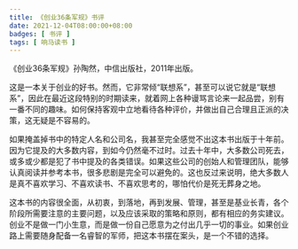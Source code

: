 ```yaml
---
title: 《创业36条军规》书评
date: 2021-12-04T08:00:00+08:00
badges: [ 书评 ]
tags: [ 响马读书 ]
---
```


《创业36条军规》孙陶然，中信出版社，2011年出版。

这是一本关于创业的好书。然而，它非常倾“联想系”，甚至可以说它就是“联想系”，因此在最近这段特别的时期读来，就着网上各种谩骂言论来一起品尝，别有一番不同的趣味。如何保持客观中立地看待各种评价，并做出自己合理且正派的决策，这无疑是不容易的。

如果掩盖掉书中的特定人名和公司名，我甚至完全感觉不出这本书出版于十年前。因为它提及的大多数内容，到如今仍然毫不过时。过去十年中，大多数公司死去，或多或少都是犯了书中提及的各类错误。如果这些公司的创始人和管理团队，能够认真阅读并参考本书，很多悲剧是完全可以避免的。这也反过来说明，绝大多数人是真不喜欢学习、不喜欢读书、不喜欢思考的，哪怕代价是死无葬身之地。

这本书的内容很全面，从初衷，到落地，再到发展、管理，甚至是基业长青，各个阶段所需要注意的主要问题，以及应该采取的策略和原则，都有相应的务实建议。创业不是做一门小生意，而是做一份自己愿意为之付出几乎一切的事业。如果创业路上需要随身配备一名睿智的军师，把这本书摆在案头，是一个不错的选择。

